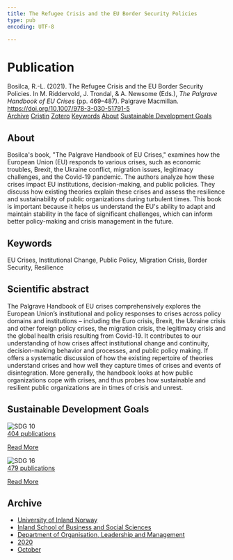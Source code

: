 ```yaml
---
title: The Refugee Crisis and the EU Border Security Policies
type: pub
encoding: UTF-8

---
```

<h1>Publication</h1>
<article id="csl-bib-container-P73J77SI" class="csl-bib-container">
  <div class="csl-bib-body"> <div class="csl-entry">Bosilca, R.-L. (2021). The Refugee Crisis and the EU Border Security Policies. In M. Riddervold, J. Trondal, &#38; A. Newsome (Eds.), <i>The Palgrave Handbook of EU Crises</i> (pp. 469–487). Palgrave Macmillan. <a href="https://doi.org/10.1007/978-3-030-51791-5">https://doi.org/10.1007/978-3-030-51791-5</a></div> </div>
  <div class="csl-bib-buttons">
    <a href="#taxonomy-article-P73J77SI" alt="archive" class="csl-bib-button">Archive</a>
    <a href="https://app.cristin.no/results/show.jsf?id=1836332" alt="Cristin" class="csl-bib-button">Cristin</a>
    <a href="http://zotero.org/groups/5881554/items/P73J77SI" alt="Zotero" class="csl-bib-button">Zotero</a>
    <a href="#keywords-article-P73J77SI" alt="keywords" class="csl-bib-button">Keywords</a>
    <a href="#about-article-P73J77SI" alt="about_pub" class="csl-bib-button">About</a>
    <a href="#sdg-article-P73J77SI" alt="sdg" class="csl-bib-button">Sustainable Development Goals</a>
  </div>
  <div id="csl-bib-meta-container-P73J77SI"></div>
</article>
<div id="csl-bib-meta-P73J77SI" class="csl-bib-meta">
  <article id="about-article-P73J77SI" class="about_pub-article">
    <h1>About</h1>
    Bosilca's book, "The Palgrave Handbook of EU Crises," examines how the European Union (EU) responds to various crises, such as economic troubles, Brexit, the Ukraine conflict, migration issues, legitimacy challenges, and the Covid-19 pandemic. The authors analyze how these crises impact EU institutions, decision-making, and public policies. They discuss how existing theories explain these crises and assess the resilience and sustainability of public organizations during turbulent times. This book is important because it helps us understand the EU's ability to adapt and maintain stability in the face of significant challenges, which can inform better policy-making and crisis management in the future.
  </article>
  <article id="keywords-article-P73J77SI" class="keywords-article">
    <h1>Keywords</h1>
    EU Crises, Institutional Change, Public Policy, Migration Crisis, Border Security, Resilience
  </article>
  <article id="abstract-article-P73J77SI" class="abstract-article">
    <h1>Scientific abstract</h1>
    The Palgrave Handbook of EU crises comprehensively explores the European Union’s institutional and policy responses to crises across policy domains and institutions – including the Euro crisis, Brexit, the Ukraine crisis and other foreign policy crises, the migration crisis, the legitimacy crisis and the global health crisis resulting from Covid-19. It contributes to our understanding of how crises affect institutional change and continuity, decision-making behavior and processes, and public policy making. If offers a systematic discussion of how the existing repertoire of theories understand crises and how well they capture times of crises and events of disintegration. More generally, the handbook looks at how public organizations cope with crises, and thus probes how sustainable and resilient public organizations are in times of crisis and unrest.
  </article>
  <article id="sdg-article-P73J77SI" class="sdg-article">
    <h1>Sustainable Development Goals</h1>
    <div class="sdg-container"><div id="sdg10" class="sdg">
        <img src="{{< params subfolder >}}images/sdg/sdg10_en.png" class="image" alt="SDG 10">
        <div class="sdg-overlay">
          <a href="{{< params subfolder >}}en/archive/?sdg=10#archive" class="sdg-publication-count"><span>404</span> publications</a>
          <p><a href="https://sdgs.un.org/goals/goal10" class="sdg-read-more">Read More</a></p>
        </div>
      </div> <div id="sdg16" class="sdg">
        <img src="{{< params subfolder >}}images/sdg/sdg16_en.png" class="image" alt="SDG 16">
        <div class="sdg-overlay">
          <a href="{{< params subfolder >}}en/archive/?sdg=16#archive" class="sdg-publication-count"><span>479</span> publications</a>
          <p><a href="https://sdgs.un.org/goals/goal16" class="sdg-read-more">Read More</a></p>
        </div>
      </div></div>
  </article>
  <article id="taxonomy-article-P73J77SI" class="taxonomy-article">
    <h1>Archive</h1>
    <ul>
      <li><a href="{{< params subfolder >}}en/archive/?key=3DCRN523">University of Inland Norway</a></li>
      <li><a href="{{< params subfolder >}}en/archive/?key=DU8Q9LN9">Inland School of Business and Social Sciences</a></li>
      <li><a href="{{< params subfolder >}}en/archive/?key=4LUWR3ZM">Department of Organisation, Leadership and Management</a></li>
      <li><a href="{{< params subfolder >}}en/archive/?key=L4LD5JU9">2020</a></li>
      <li><a href="{{< params subfolder >}}en/archive/?key=QPJKKNQX">October</a></li>
    </ul>
  </article>
</div>
